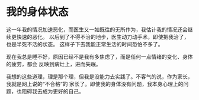 # 我的身体状态

这一年我的情况加速恶化，而医生又一如既往的无所作为，我估计我的情况还会继续更快速的恶化。
以后到了不得不治的地步，医生动刀动手术，即使把我治了，也是半死不活的状态。
这样子下去我能正常生活的时间恐怕不多了。

现在我总是睡不好，原因已经不是我有多焦虑了，而是任何一点情绪的变化、身体的疲劳，都会
反映到病灶上，进而失眠。

我想的这些道理，理是那个理，但我是没能力去实践了。不客气的说，作为家长，我就是网上说的“不合格”的
家长了。即使我的身体没有问题，我本身心理上的问题，也阻碍我去成为更好的自己。